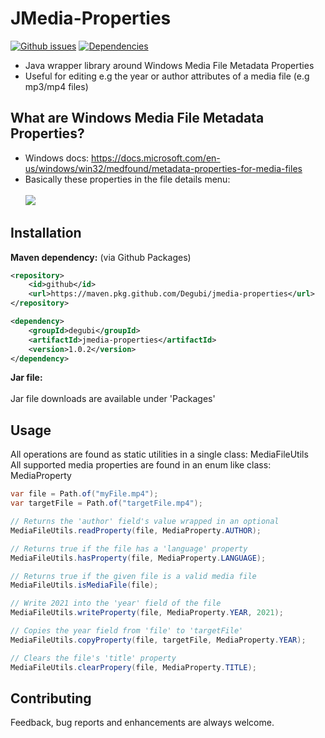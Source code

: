 # JMedia-Properties
[![Github issues](https://img.shields.io/github/issues/Degubi/JMedia-Properties?label=Issues&style=plastic&logo=github)](https://github.com/Degubi/JMedia-Properties/issues)
[![Dependencies](https://img.shields.io/badge/Dependencies-0-green?style=plastic&logo=Java)](https://github.com/Degubi/JMedia-Properties/blob/master/pom.xml)
- Java wrapper library around Windows Media File Metadata Properties
- Useful for editing e.g the year or author attributes of a media file (e.g mp3/mp4 files)

## What are Windows Media File Metadata Properties?

- Windows docs: https://docs.microsoft.com/en-us/windows/win32/medfound/metadata-properties-for-media-files
- Basically these properties in the file details menu:
<br><br><img src = "https://winaero.com/blog/wp-content/uploads/2014/02/Windows-Properties.png">

## Installation

**Maven dependency:** (via Github Packages)

```xml
<repository>
    <id>github</id>
    <url>https://maven.pkg.github.com/Degubi/jmedia-properties</url>
</repository>

<dependency>
    <groupId>degubi</groupId>
    <artifactId>jmedia-properties</artifactId>
    <version>1.0.2</version>
</dependency>
```


**Jar file:**
<br><br>
Jar file downloads are available under 'Packages'

## Usage
All operations are found as static utilities in a single class: MediaFileUtils<br>
All supported media properties are found in an enum like class: MediaProperty

```java
var file = Path.of("myFile.mp4");
var targetFile = Path.of("targetFile.mp4");

// Returns the 'author' field's value wrapped in an optional
MediaFileUtils.readProperty(file, MediaProperty.AUTHOR);

// Returns true if the file has a 'language' property
MediaFileUtils.hasProperty(file, MediaProperty.LANGUAGE);

// Returns true if the given file is a valid media file
MediaFileUtils.isMediaFile(file);

// Write 2021 into the 'year' field of the file
MediaFileUtils.writeProperty(file, MediaProperty.YEAR, 2021);

// Copies the year field from 'file' to 'targetFile'
MediaFileUtils.copyProperty(file, targetFile, MediaProperty.YEAR);

// Clears the file's 'title' property
MediaFileUtils.clearPropery(file, MediaProperty.TITLE);
```

## Contributing

Feedback, bug reports and enhancements are always welcome.

